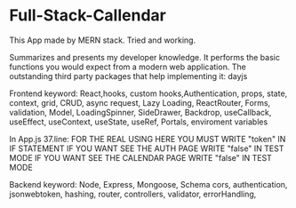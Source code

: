 # Full-Stack-Callendar

This App made by MERN stack. Tried and working.

Summarizes and presents my developer knowledge.
It performs the basic functions you would expect from a modern web application.
The outstanding third party packages that help implementing it: dayjs

Frontend keyword:
React,hooks, custom hooks,Authentication, 
props, state, context, grid, CRUD, async request, Lazy Loading,
ReactRouter, Forms, validation, Model, LoadingSpinner, SideDrawer, Backdrop,
useCallback, useEffect, useContext, useState, useRef, Portals, enviroment variables

In App.js 37.line:
FOR THE REAL USING HERE YOU MUST WRITE "token" IN IF STATEMENT
  IF YOU WANT SEE THE AUTH PAGE WRITE "false" IN TEST MODE
  IF YOU WANT SEE THE CALENDAR PAGE WRITE "false" IN TEST MODE  

Backend keyword:
Node, Express, Mongoose, Schema
cors, authentication, jsonwebtoken, hashing, router, controllers,
validator, errorHandling, 
